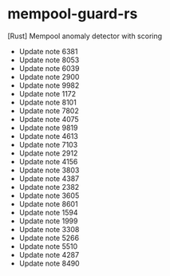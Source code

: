 # mempool-guard-rs
[Rust] Mempool anomaly detector with scoring
- Update note 6381
- Update note 8053
- Update note 6039
- Update note 2900
- Update note 9982
- Update note 1172
- Update note 8101
- Update note 7802
- Update note 4075
- Update note 9819
- Update note 4613
- Update note 7103
- Update note 2912
- Update note 4156
- Update note 3803
- Update note 4387
- Update note 2382
- Update note 3605
- Update note 8601
- Update note 1594
- Update note 1999
- Update note 3308
- Update note 5266
- Update note 5510
- Update note 4287
- Update note 8490
